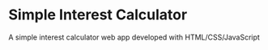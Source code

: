 # Simple Interest Calculator
A simple interest calculator web app developed with HTML/CSS/JavaScript
